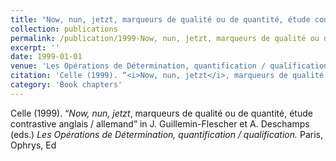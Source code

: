 ```yaml
---
title: "Now, nun, jetzt, marqueurs de qualité ou de quantité, étude contrastive anglais allemand"
collection: publications
permalink: /publication/1999-Now, nun, jetzt, marqueurs de qualité ou de quantité, étude contrastive anglais allemand
excerpt: ''
date: 1999-01-01
venue: 'Les Opérations de Détermination, quantification / qualification'
citation: 'Celle (1999). “<i>Now, nun, jetzt</i>, marqueurs de qualité ou de quantité, étude contrastive anglais / allemand” in J. Guillemin-Flescher et A. Deschamps (eds.) <i>Les Opérations de Détermination, quantification / qualification.</i> Paris, Ophrys, Ed'
category: 'Book chapters'
---
```

Celle (1999). “<i>Now, nun, jetzt</i>, marqueurs de qualité ou de quantité, étude contrastive anglais / allemand” in J. Guillemin-Flescher et A. Deschamps (eds.) <i>Les Opérations de Détermination, quantification / qualification.</i> Paris, Ophrys, Ed